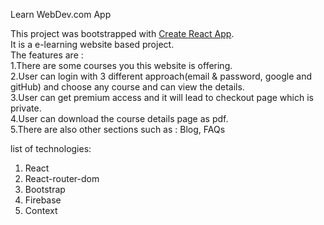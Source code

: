 Learn WebDev.com App

This project was bootstrapped with [Create React App](https://github.com/facebook/create-react-app). \
It is a e-learning website based project. \
The features are : 
\
1.There are some courses you this website is offering. \
2.User can login with 3 different approach(email & password, google and gitHub) and choose any course and can view the details. \
3.User can get premium access and it will lead to checkout page which is private. \
4.User can download the course details page as pdf. \
5.There are also other sections such as : Blog, FAQs 

 list of technologies: 
 1. React 
 2. React-router-dom 
 3. Bootstrap 
 4. Firebase
 5. Context

